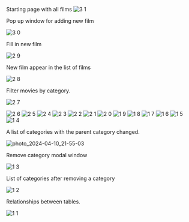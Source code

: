 Starting page with all films
![3 1](https://github.com/antonpshenai/WebCinema/assets/81904561/4548e732-0039-4c80-bae1-1ada43c46a13)

Pop up window for adding new film

![3 0](https://github.com/antonpshenai/WebCinema/assets/81904561/f69d484b-efd7-4692-8897-8a9760271043)

Fill in new film

![2 9](https://github.com/antonpshenai/WebCinema/assets/81904561/7d696ecf-554c-4819-a678-2e22368d7380)

New film appear in the list of films

![2 8](https://github.com/antonpshenai/WebCinema/assets/81904561/0f496a6c-5429-4e1f-bd0a-0172c15f7c83)

Filter movies by category.

![2 7](https://github.com/antonpshenai/WebCinema/assets/81904561/c6a95312-d06a-4da0-bcef-e5bea366d3ac)


![2 6](https://github.com/antonpshenai/WebCinema/assets/81904561/d67725e4-f485-4236-adf2-ce7ee4c91842)
![2 5](https://github.com/antonpshenai/WebCinema/assets/81904561/ee037fc5-6f8f-413d-9790-d0b24ef43f08)
![2 4](https://github.com/antonpshenai/WebCinema/assets/81904561/64e78d63-5d41-45b6-b9ab-e3481cf08022)
![2 3](https://github.com/antonpshenai/WebCinema/assets/81904561/f76d92de-3a7b-484e-b177-d5ea108e06bb)
![2 2](https://github.com/antonpshenai/WebCinema/assets/81904561/b486c4d9-fcb3-49ff-9420-329eb42a902f)
![2 1](https://github.com/antonpshenai/WebCinema/assets/81904561/143c07b8-09f0-4a6f-b416-4a4010176707)
![2 0](https://github.com/antonpshenai/WebCinema/assets/81904561/8861e2a6-bd10-462c-98f0-cc98d1473b3c)
![1 9](https://github.com/antonpshenai/WebCinema/assets/81904561/84f80135-0dba-4862-a8e9-5e0134c3abdc)
![1 8](https://github.com/antonpshenai/WebCinema/assets/81904561/e6566b06-9f10-4cdb-8494-af8a44b35332)
![1 7](https://github.com/antonpshenai/WebCinema/assets/81904561/65a29dcc-6fb4-4d06-9e86-430fe1c1f62b)
![1 6](https://github.com/antonpshenai/WebCinema/assets/81904561/b59e6ea6-0ef8-432b-aefb-af746f2daf11)
![1 5](https://github.com/antonpshenai/WebCinema/assets/81904561/384dce17-852c-472a-99ba-3ad732bd6cdd)
![1 4](https://github.com/antonpshenai/WebCinema/assets/81904561/c63e5b52-ff62-42b0-8f1b-98863bdfdbd1)

A list of categories with the parent category changed.

![photo_2024-04-10_21-55-03](https://github.com/antonpshenai/WebCinema/assets/81904561/48cf5477-393c-4d89-9390-02243e5709e0)

Remove category modal window

![1 3](https://github.com/antonpshenai/WebCinema/assets/81904561/6af8238a-fb2e-4f55-9ac0-fbe76092fc9e)

List of categories after removing a category

![1 2](https://github.com/antonpshenai/WebCinema/assets/81904561/92918539-02d4-4ec7-b6bb-a2b2edd1a27c)

Relationships between tables.

![1 1](https://github.com/antonpshenai/WebCinema/assets/81904561/ec6f9d74-d8d6-469e-b632-27ac949a828a)
